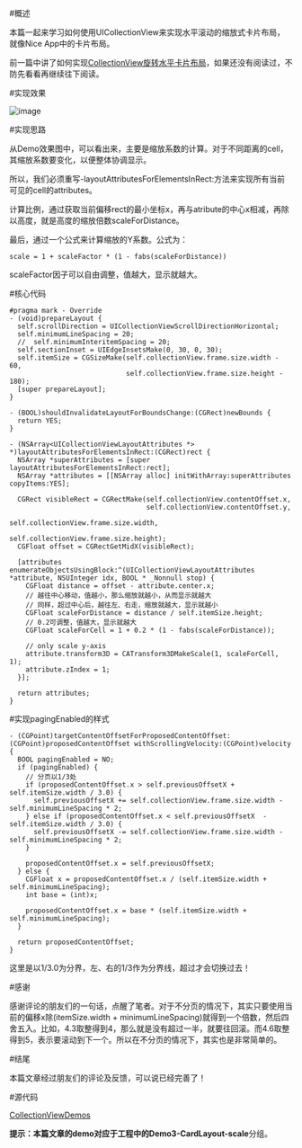 #概述

本篇一起来学习如何使用UICollectionView来实现水平滚动的缩放式卡片布局，就像Nice App中的卡片布局。

前一篇中讲了如何实现[CollectionView旋转水平卡片布局](http://www.henishuo.com/collectiontion-card-layout/)，如果还没有阅读过，不防先看看再继续往下阅读。

#实现效果

![image](http://www.henishuo.com/wp-content/uploads/2016/03/cardscaledemo.gif)

#实现思路

从Demo效果图中，可以看出来，主要是缩放系数的计算。对于不同距离的cell，其缩放系数要变化，以便整体协调显示。

所以，我们必须重写-layoutAttributesForElementsInRect:方法来实现所有当前可见的cell的attributes。

计算比例，通过获取当前偏移rect的最小坐标x，再与atribute的中心x相减，再除以高度，就是高度的缩放倍数scaleForDistance。

最后，通过一个公式来计算缩放的Y系数。公式为：

```
scale = 1 + scaleFactor * (1 - fabs(scaleForDistance))
```

scaleFactor因子可以自由调整，值越大，显示就越大。

#核心代码

```
#pragma mark - Override
- (void)prepareLayout {
  self.scrollDirection = UICollectionViewScrollDirectionHorizontal;
  self.minimumLineSpacing = 20;
  //  self.minimumInteritemSpacing = 20;
  self.sectionInset = UIEdgeInsetsMake(0, 30, 0, 30);
  self.itemSize = CGSizeMake(self.collectionView.frame.size.width - 60,
                             self.collectionView.frame.size.height - 180);
  [super prepareLayout];
}

- (BOOL)shouldInvalidateLayoutForBoundsChange:(CGRect)newBounds {
  return YES;
}

- (NSArray<UICollectionViewLayoutAttributes *> *)layoutAttributesForElementsInRect:(CGRect)rect {
  NSArray *superAttributes = [super layoutAttributesForElementsInRect:rect];
  NSArray *attributes = [[NSArray alloc] initWithArray:superAttributes copyItems:YES];
  
  CGRect visibleRect = CGRectMake(self.collectionView.contentOffset.x,
                                  self.collectionView.contentOffset.y,
                                  self.collectionView.frame.size.width,
                                  self.collectionView.frame.size.height);
  CGFloat offset = CGRectGetMidX(visibleRect);
  
  [attributes enumerateObjectsUsingBlock:^(UICollectionViewLayoutAttributes *attribute, NSUInteger idx, BOOL * _Nonnull stop) {
    CGFloat distance = offset - attribute.center.x;
    // 越往中心移动，值越小，那么缩放就越小，从而显示就越大
    // 同样，超过中心后，越往左、右走，缩放就越大，显示就越小
    CGFloat scaleForDistance = distance / self.itemSize.height;
    // 0.2可调整，值越大，显示就越大
    CGFloat scaleForCell = 1 + 0.2 * (1 - fabs(scaleForDistance));
    
    // only scale y-axis
    attribute.transform3D = CATransform3DMakeScale(1, scaleForCell, 1);
    attribute.zIndex = 1;
  }];
  
  return attributes;
}
```

#实现pagingEnabled的样式

```
- (CGPoint)targetContentOffsetForProposedContentOffset:(CGPoint)proposedContentOffset withScrollingVelocity:(CGPoint)velocity {
  BOOL pagingEnabled = NO;
  if (pagingEnabled) {
    // 分页以1/3处
    if (proposedContentOffset.x > self.previousOffsetX + self.itemSize.width / 3.0) {
      self.previousOffsetX += self.collectionView.frame.size.width - self.minimumLineSpacing * 2;
    } else if (proposedContentOffset.x < self.previousOffsetX  - self.itemSize.width / 3.0) {
      self.previousOffsetX -= self.collectionView.frame.size.width - self.minimumLineSpacing * 2;
    }
    
    proposedContentOffset.x = self.previousOffsetX;
  } else {
    CGFloat x = proposedContentOffset.x / (self.itemSize.width + self.minimumLineSpacing);
    int base = (int)x;
    
    proposedContentOffset.x = base * (self.itemSize.width + self.minimumLineSpacing);
  }
  
  return proposedContentOffset;
}
```

这里是以1/3.0为分界，左、右的1/3作为分界线，超过才会切换过去！

#感谢

感谢评论的朋友们的一句话，点醒了笔者。对于不分页的情况下，其实只要使用当前的偏移x除(itemSize.width + minimumLineSpacing)就得到一个倍数，然后四舍五入。比如，4.3取整得到4，那么就是没有超过一半，就要往回滚。而4.6取整得到5，表示要滚动到下一个。所以在不分页的情况下，其实也是非常简单的。


#结尾

本篇文章经过朋友们的评论及反馈，可以说已经完善了！


#源代码

[CollectionViewDemos](https://github.com/CoderJackyHuang/CollectionViewDemos)

**提示：**本篇文章的demo对应于工程中的**Demo3-CardLayout-scale**分组。





